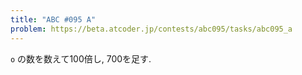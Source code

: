 ```yaml
---
title: "ABC #095 A"
problem: https://beta.atcoder.jp/contests/abc095/tasks/abc095_a
---
```

`o` の数を数えて100倍し, 700を足す.
